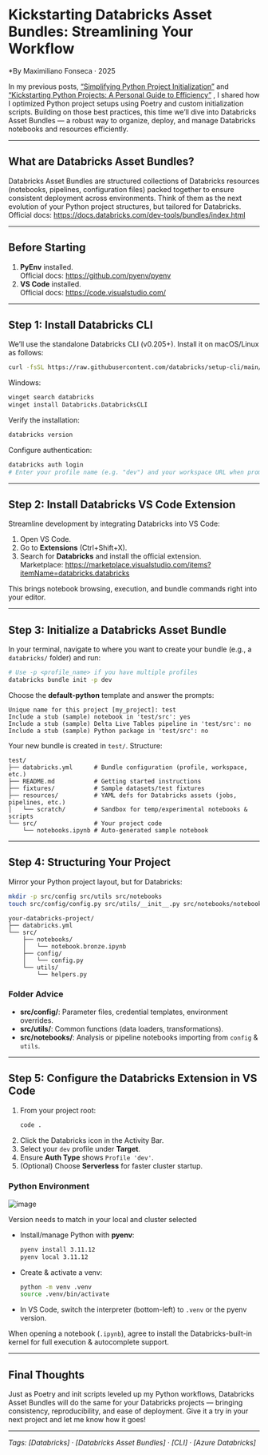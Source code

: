 # Kickstarting Databricks Asset Bundles: Streamlining Your Workflow

*By Maximiliano Fonseca · 2025 

In my previous posts,  [“Simplifying Python Project Initialization”](https://medium.com/@maxfonseca.r/simplifying-python-project-initialization-e9c933c512ce) and [“Kickstarting Python Projects: A Personal Guide to Efficiency”](https://medium.com/@maxfonseca.r/kickstarting-python-projects-a-personal-guide-to-efficiency-758371ec18a9) , I shared how I optimized Python project setups using Poetry and custom initialization scripts. Building on those best practices, this time we’ll dive into Databricks Asset Bundles — a robust way to organize, deploy, and manage Databricks notebooks and resources efficiently.

---

## What are Databricks Asset Bundles?

Databricks Asset Bundles are structured collections of Databricks resources (notebooks, pipelines, configuration files) packed together to ensure consistent deployment across environments. Think of them as the next evolution of your Python project structures, but tailored for Databricks.  
Official docs: https://docs.databricks.com/dev-tools/bundles/index.html

---

## Before Starting

1. **PyEnv** installed.  
   Official docs: https://github.com/pyenv/pyenv  
2. **VS Code** installed.  
   Official docs: https://code.visualstudio.com/

---

## Step 1: Install Databricks CLI

We’ll use the standalone Databricks CLI (v0.205+). Install it on macOS/Linux as follows:

```bash
curl -fsSL https://raw.githubusercontent.com/databricks/setup-cli/main/install.sh | sh
```
Windows:

```bash
winget search databricks
winget install Databricks.DatabricksCLI
```


Verify the installation:

```bash
databricks version
```

Configure authentication:

```bash
databricks auth login
# Enter your profile name (e.g. "dev") and your workspace URL when prompted
```

---

## Step 2: Install Databricks VS Code Extension

Streamline development by integrating Databricks into VS Code:

1. Open VS Code.  
2. Go to **Extensions** (Ctrl+Shift+X).  
3. Search for **Databricks** and install the official extension.  
   Marketplace: https://marketplace.visualstudio.com/items?itemName=databricks.databricks

This brings notebook browsing, execution, and bundle commands right into your editor.

---

## Step 3: Initialize a Databricks Asset Bundle

In your terminal, navigate to where you want to create your bundle (e.g., a `databricks/` folder) and run:

```bash
# Use -p <profile_name> if you have multiple profiles
databricks bundle init -p dev
```

Choose the **default-python** template and answer the prompts:

```
Unique name for this project [my_project]: test
Include a stub (sample) notebook in 'test/src': yes
Include a stub (sample) Delta Live Tables pipeline in 'test/src': no
Include a stub (sample) Python package in 'test/src': no
```

Your new bundle is created in `test/`. Structure:

```
test/
├── databricks.yml      # Bundle configuration (profile, workspace, etc.)
├── README.md           # Getting started instructions
├── fixtures/           # Sample datasets/test fixtures
├── resources/          # YAML defs for Databricks assets (jobs, pipelines, etc.)
│   └── scratch/        # Sandbox for temp/experimental notebooks & scripts
└── src/                # Your project code
    └── notebooks.ipynb # Auto-generated sample notebook
```

---

## Step 4: Structuring Your Project

Mirror your Python project layout, but for Databricks:

```bash
mkdir -p src/config src/utils src/notebooks
touch src/config/config.py src/utils/__init__.py src/notebooks/notebook.bronze.ipynb
```

```
your-databricks-project/
├── databricks.yml
└── src/
    ├── notebooks/
    │   └── notebook.bronze.ipynb
    ├── config/
    │   └── config.py
    └── utils/
        └── helpers.py
```

### Folder Advice

- **src/config/**: Parameter files, credential templates, environment overrides.  
- **src/utils/**: Common functions (data loaders, transformations).  
- **src/notebooks/**: Analysis or pipeline notebooks importing from `config` & `utils`.

---

## Step 5: Configure the Databricks Extension in VS Code

1. From your project root:  
   ```bash
   code .
   ```  
2. Click the Databricks icon in the Activity Bar.  
3. Select your `dev` profile under **Target**.  
4. Ensure **Auth Type** shows `Profile 'dev'`.  
5. (Optional) Choose **Serverless** for faster cluster startup.

### Python Environment

![image](https://github.com/user-attachments/assets/a89e8fe9-0faa-4304-a193-b3e210e9c683)

Version needs to match in your local and cluster selected

- Install/manage Python with **pyenv**:
  ```bash
  pyenv install 3.11.12
  pyenv local 3.11.12
  ```
- Create & activate a venv:
  ```bash
  python -m venv .venv
  source .venv/bin/activate
  ```
- In VS Code, switch the interpreter (bottom-left) to `.venv` or the pyenv version.

When opening a notebook (`.ipynb`), agree to install the Databricks-built-in kernel for full execution & autocomplete support.

---

## Final Thoughts

Just as Poetry and init scripts leveled up my Python workflows, Databricks Asset Bundles will do the same for your Databricks projects — bringing consistency, reproducibility, and ease of deployment. Give it a try in your next project and let me know how it goes!

---

*Tags: [Databricks] · [Databricks Asset Bundles] · [CLI] · [Azure Databricks]*
